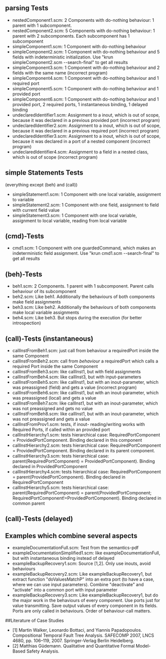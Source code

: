 ## parsing Tests

* nestedComponent1.scm: 2 Components with do-nothing behaviour: 1 parent with 1 subcomponent.
* nestedComponent2.scm: 5 Components with do-nothing behaviour: 1 parent with 2 subcomponents. Each subcomponent has 1 subcomponent
* simpleComponent1.scm: 1 Component with do-nothing behaviour
* simpleComponent2.scm: 1 Component with do-nothing behaviour and 5 fields with indeterministic initialization. Use "krun simpleComponent2.scm --search-final" to get all results
* simpleComponent3.scm: 1 Component with do-nothing behaviour and 2 fields with the same name (incorrect program)
* simpleComponent4.scm: 1 Component with do-nothing behaviour and 1 required port
* simpleComponent5.scm: 1 Component with do-nothing behaviour and 1 provided port
* simpleComponent6.scm: 1 Component with do-nothing behaviour and 1 provided port, 2 required ports, 1 instantaneous binding, 1 delayed binding
* undeclaredIdentifier1.scm: Assignment to a inout, which is out of scope, because it was declared in a previous provided port (incorrect program)
* undeclaredIdentifier2.scm: Assignment to a inout, which is out of scope, because it was declared in a previous required port (incorrect program)
* undeclaredIdentifier3.scm: Assignment to a inout, which is out of scope, because it was declared in a port of a nested component (incorrect program)
* undeclaredIdentifier4.scm: Assignment to a field in a nested class, which is out of scope (incorrect program)


## simple Statements Tests

(everything except (beh) and (call))

* simpleStatement1.scm: 1 Component with one local variable, assignment to variable
* simpleStatement2.scm: 1 Component with one field, assignment to field with current field value
* simpleStatement3.scm: 1 Component with one local variable, assignment to local variable, reading from local variable


## (cmd)-Tests

* cmd1.scm: 1 Component with one guardedCommand, which makes an indeterministic field assignment. Use "krun cmd1.scm --search-final" to get all results


## (beh)-Tests

* beh1.scm: 2 Components. 1 parent with 1 subcomponent. Parent calls behaviour of its subcomponent
* beh2.scm: Like beh1. Additionally  the behaviours of both components make field assignments
* beh3.scm: Like beh2. Additionally  the behaviours of both components make local variable assignments
* beh4.scm: Like beh3. But stops during the execution (for better introspection)


## (call)-Tests (instantaneous)

* callInstFromBeh1.scm: just call from behaviour a requiredPort inside the same Component
* callInstFromBeh2.scm: call from _behaviour_ a requiredPort which calls a required Port inside the same Component
* callInstFromBeh3.scm: like callInst1, but with field assignments
* callInstFromBeh4.scm: like callInst3, but with input-parameters
* callInstFromBeh5.scm: like callInst1, but with an inout-parameter, which was preassigned (field) and gets a value (incorrect program)
* callInstFromBeh6.scm: like callInst1, but with an inout-parameter, which was preassigned (local) and gets a value
* callInstFromBeh7.scm: like callInst1, but with an inout-parameter, which was not preassigned and gets no value
* callInstFromBeh8.scm: like callInst1, but with an inout-parameter, which was not preassigned and gets a value
* callInstFromProv1.scm: tests, if inout- reading/writing works with Required Ports, if called within an provided port
* callInstHierarchy1.scm: tests hierarchical case: RequiredPortComponent = ProvidedPortComponent. Binding declared in this component
* callInstHierarchy2.scm: tests hierarchical case: RequiredPortComponent = ProvidedPortComponent. Binding declared in its parent component.
* callInstHierarchy3.scm: tests hierarchical case: parent(RequiredPortComponent) = ProvidedPortComponent). Binding declared in ProvidedPortComponent
* callInstHierarchy4.scm: tests hierarchical case: RequiredPortComponent = parent(ProvidedPortComponent). Binding declared in RequiredPortComponent
* callInstHierarchy5.scm: tests hierarchical case: parent(RequiredPortComponent) = parent(ProvidedPortComponent; RequiredPortComponent!=ProvidedPortComponent). Binding declared in common parent


## (call)-Tests (delayed)



## Examples which combine several aspects

* exampleDocumentationFull.scm: Test from the semantics-pdf
* exampleDocumentationSimplified1.scm: like exampleDocumentationFull, but with instantaneous binding instead of delayed
* exampleBackupRecovery1.scm: Source [1,2]. Only use inouts, avoid behaviours
* exampleBackupRecovery2.scm: Like exampleBackupRecovery1, but extract function "doValuesMatchP" into an extra port (to have a case, where we can use input parameters). Combine "deactivate" and "activate" into a common port with input parameter
* exampleBackupRecovery3.scm: Like exampleBackupRecovery1, but do the major work in the behaviours of every component. Use ports just for value transmitting. Save output values of every component in its fields. Ports are only called in behaviours. Order of behaviour-call matters. 




##Literature of Case Studies

* [1] Martin Walker, Leonardo Bottaci, and Yiannis Papadopoulos. Compositional Temporal Fault Tree Analysis. SAFECOMP 2007, LNCS 4680, pp. 106–119, 2007. Springer-Verlag Berlin Heidelberg.
* [2] Matthias Güdemann. Qualitative and Quantitative Formal Model-Based Safety Analysis.